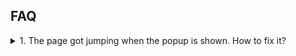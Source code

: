 ## FAQ

<details>
<summary>1. The page got jumping when the popup is shown. How to fix it?</summary>

You need to understand how `preventScroll` works in Easy Popup.
When you enable the `preventScroll` option:

1. Easy Popup adds an `ep-prevent-scroll` class to the `<body>`.
    - This sets `overflow: hidden` to prevent page scrolling.
2. Hiding the scrollbar can cause the page to shift right.
3. To prevent shifting, Easy Popup adds `padding-right` to the `<body>`.
    - The padding is equal to the scrollbar width.
4. The scrollbar width is auto-calculated by JavaScript.
    - Note: This may not be 100% accurate across all browsers/devices.

For optimal results:

- Set the scrollbar width via CSS.
- Use the same value for the `scrollbarWidth` option in Easy Popup.

This approach ensures consistent behavior across different browsers and devices.

```css
/* custom scrollbar */
/* Works on Chrome, Edge, and Safari */
body::-webkit-scrollbar {
    width:8px;
}

body::-webkit-scrollbar-track {
    background:#ccc;
}

body::-webkit-scrollbar-thumb {
    background-color:#000;
}
```

```js
// Easy Popup options
```

Note: On touch screen, the scrollbar width is set to `0` automatically.

</details>